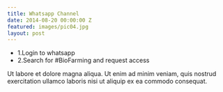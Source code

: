 ```yaml
---
title: Whatsapp Channel
date: 2014-08-20 00:00:00 Z
featured: images/pic04.jpg
layout: post
---
```


<ul>
  <li>1.Login to whatsapp</li>
  <li>2.Search for #BioFarming and request access</li>
</ul>
<p>Ut labore et dolore magna aliqua. Ut enim ad minim veniam, quis nostrud exercitation ullamco laboris nisi ut aliquip ex ea commodo consequat.</p>
